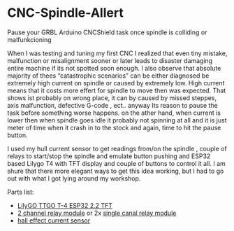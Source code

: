 # CNC-Spindle-Allert
Pause your GRBL Arduino CNCShield task once spindle is colliding or malfunkcioning

When I was testing and tuning my first CNC I realized that even tiny mistake, malfunction or misalignment sooner or later leads to disaster damaging entire machine if its not spotted soon enough. I also observe that absolute majority of thees “catastrophic scenarios” can be either diagnosed be extremely high current on spindle or caused by extremely low. High current means that it costs more effert for spindle to move then was expected. That shows ist probably on wrong place, it can by caused by missed steppes, axis malfunction, defective G-code , ect.. anyway Its reason to pause the task before something worse happens. on the ather hand, when current is lower then when spindle goes idle it probably not spinning at all and it is just meter of time when it crash in to the stock and again, time to hit the pause button.

I used my hull current sensor to get readings from/on the spindle , couple of relays to start/stop the spindle and emulate button pushing and ESP32 based Lilygo T4 with TFT display and couple of buttons to control it all. I am shure that there more elegant ways to get this idea working, but I had to go out with what I got lying around my workshop.

Parts list:
  * [LilyGO TTGO T-4 ESP32 2.2 TFT ](https://www.laskakit.cz/lilygo-ttgo-t-4-esp32-2-2-tft-psarm-8m-ip5306--vyvojova-deska/)
  * [2 channel relay module](https://www.laskakit.cz/2-kanaly-rele-modul--5vdc-250vac-10a/) or 2x [single canal relay module](https://www.laskakit.cz/1-kanal-5v-rele-modul--low-level--250vac-10a/)
  * [hall effect current sensor](https://www.laskakit.cz/arduino-proudovy-senzor-20a-acs712/)
